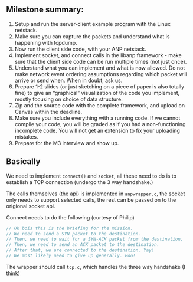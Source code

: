 ## Milestone summary: 
1. Setup and run the server-client example program with the Linux netstack. 
2. Make sure you can capture the packets and understand what is happening with tcpdump. 
3. Now run the client side code, with your ANP netstack. 
4. Implement socket, and connect calls in the libanp framework - make sure that the client side code can be run multiple times (not just once). 
5. Understand what you can implement and what is now allowed. Do not make network event ordering assumptions regarding which packet will arrive or send when. When in doubt, ask us. 
6. Prepare 1-2 slides (or just sketching on a piece of paper is also totally fine) to give an “graphical” visualization of the code you implement, mostly focusing on choice of data structure. 
7. Zip and the source code with the complete framework, and upload on Canvas within the deadline. 
8. Make sure you include everything with a running code. If we cannot compile your code, you will be graded as if you had a non-functioning incomplete code. You will not get an extension to fix your uploading mistakes. 
9. Prepare for the M3 interview and show up.

## Basically
We need to implement `connect()` and `socket`, all these need to do is to establish a TCP connection (undergo the 3 way handshake.)

The calls themselves (the api) is implemented in `anpwrapper.c`, the socket only needs to support selected calls, the rest can be passed on to the origional socket api.

Connect needs to do the following (curtesy of Philip)
```c
// Ok bois this is the briefing for the mission.
// We need to send a SYN packet to the destination.
// Then, we need to wait for a SYN-ACK packet from the destination.
// Then, we need to send an ACK packet to the destination.
// After that, we are connected to the destination. Yay!
// We most likely need to give up generally. Boo!
```

The wrapper should call `tcp.c`, which handles the three way handshake (I think)